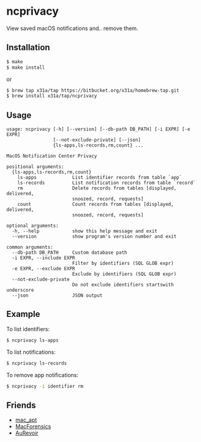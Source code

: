 # ncprivacy

View saved macOS notifications and.. remove them.

## Installation
```sh
$ make
$ make install
```
or
```sh
$ brew tap x31a/tap https://bitbucket.org/x31a/homebrew-tap.git
$ brew install x31a/tap/ncprivacy
```

## Usage
```text
usage: ncprivacy [-h] [--version] [--db-path DB_PATH] [-i EXPR] [-e EXPR]
                 [--not-exclude-private] [--json]
                 {ls-apps,ls-records,rm,count} ...

MacOS Notification Center Privacy

positional arguments:
  {ls-apps,ls-records,rm,count}
    ls-apps             List identifier records from table `app`
    ls-records          List notification records from table `record`
    rm                  Delete records from tables [displayed, delivered,
                        snoozed, record, requests]
    count               Count records from tables [displayed, delivered,
                        snoozed, record, requests]

optional arguments:
  -h, --help            show this help message and exit
  --version             show program's version number and exit

common arguments:
  --db-path DB_PATH     Custom database path
  -i EXPR, --include EXPR
                        Filter by identifiers (SQL GLOB expr)
  -e EXPR, --exclude EXPR
                        Exclude by identifiers (SQL GLOB expr)
  --not-exclude-private
                        Do not exclude identifiers startswith underscore
  --json                JSON output
```

## Example

To list identifiers:
```sh
$ ncprivacy ls-apps
```

To list notifications:
```sh
$ ncprivacy ls-records
```

To remove app notifications:
```sh
$ ncprivacy -i identifier rm
```

## Friends
+ [mac_apt](https://github.com/ydkhatri/mac_apt)
+ [MacForensics](https://github.com/ydkhatri/MacForensics)
+ [AuRevoir](https://github.com/objective-see/AuRevoir)
